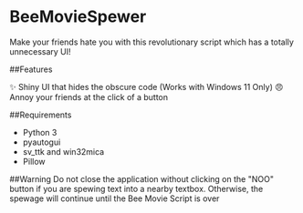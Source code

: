 # BeeMovieSpewer
Make your friends hate you with this revolutionary script which has a totally unnecessary UI!

##Features 

✨ Shiny UI that hides the obscure code (Works with Windows 11 Only)
😠 Annoy your friends at the click of a button

##Requirements
- Python 3
- pyautogui
- sv_ttk and win32mica
- Pillow

##Warning
Do not close the application without clicking on the "NOO" button if you are spewing text into a nearby textbox. Otherwise, the spewage will continue until the Bee Movie Script is over
